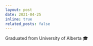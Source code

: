 ```yaml
---
layout: post
date: 2021-04-25
inline: true
related_posts: false
---
```


Graduated from University of Alberta :mortar_board: